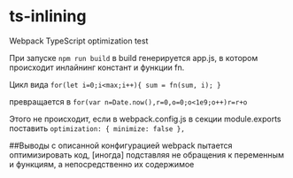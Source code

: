 # ts-inlining
Webpack TypeScript optimization test

При запуске `npm run build` в build генерируется app.js, в котором происходит инлайнинг констант и функции fn.

Цикл вида `for(let i=0;i<max;i++){
               sum = fn(sum, i);
           }`
           
превращается в 
`for(var n=Date.now(),r=0,o=0;o<1e9;o++)r=r+o`

Этого не происходит, если в webpack.config.js в секции module.exports поставить 
`optimization: { minimize: false },`

##Выводы
с описанной конфигурацией webpack пытается оптимизировать код, [иногда] подставляя не обращения к переменным и функциям, а непосредственно их содержимое 